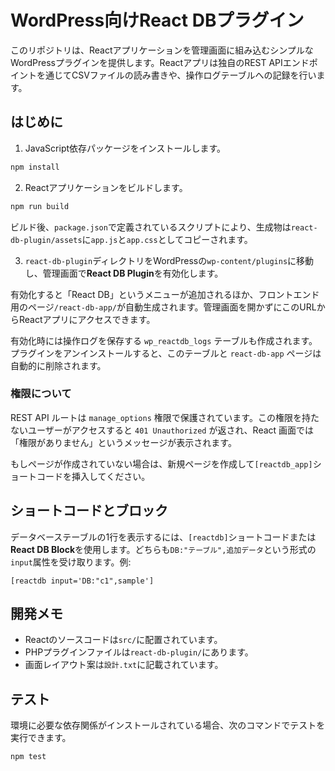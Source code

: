 # WordPress向けReact DBプラグイン

このリポジトリは、Reactアプリケーションを管理画面に組み込むシンプルなWordPressプラグインを提供します。Reactアプリは独自のREST APIエンドポイントを通じてCSVファイルの読み書きや、操作ログテーブルへの記録を行います。

## はじめに

1. JavaScript依存パッケージをインストールします。

```bash
npm install
```

2. Reactアプリケーションをビルドします。

```bash
npm run build
```

ビルド後、`package.json`で定義されているスクリプトにより、生成物は`react-db-plugin/assets`に`app.js`と`app.css`としてコピーされます。

3. `react-db-plugin`ディレクトリをWordPressの`wp-content/plugins`に移動し、管理画面で**React DB Plugin**を有効化します。

有効化すると「React DB」というメニューが追加されるほか、フロントエンド用のページ`/react-db-app/`が自動生成されます。管理画面を開かずにこのURLからReactアプリにアクセスできます。

有効化時には操作ログを保存する `wp_reactdb_logs` テーブルも作成されます。プラグインをアンインストールすると、このテーブルと `react-db-app` ページは自動的に削除されます。

### 権限について

REST API ルートは `manage_options` 権限で保護されています。この権限を持たないユーザーがアクセスすると `401 Unauthorized` が返され、React 画面では「権限がありません」というメッセージが表示されます。

もしページが作成されていない場合は、新規ページを作成して`[reactdb_app]`ショートコードを挿入してください。

## ショートコードとブロック

データベーステーブルの1行を表示するには、`[reactdb]`ショートコードまたは**React DB Block**を使用します。どちらも`DB:"テーブル",追加データ`という形式の`input`属性を受け取ります。例:

```wordpress
[reactdb input='DB:"c1",sample']
```

## 開発メモ

- Reactのソースコードは`src/`に配置されています。
- PHPプラグインファイルは`react-db-plugin/`にあります。
- 画面レイアウト案は`設計.txt`に記載されています。

## テスト

環境に必要な依存関係がインストールされている場合、次のコマンドでテストを実行できます。

```bash
npm test
```
